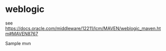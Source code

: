 # weblogic

see https://docs.oracle.com/middleware/12211/lcm/MAVEN/weblogic_maven.htm#MAVEN8767

Sample mvn
```mvn archetype:generate -DarchetypeGroupId=com.oracle.weblogic.archetype -DarchetypeArtifactId=basic-mdb -DarchetypeVersion=12.2.1-0-0 -DgroupId=org.dave -DartifactId=dave-basic-mdb -Dversion=1.0-SNAPSHOT
```
